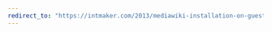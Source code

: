 ```yaml
---
redirect_to: "https://intmaker.com/2013/mediawiki-installation-on-guest-in-virtualbox-how-to-tips-tricks"
---
```

